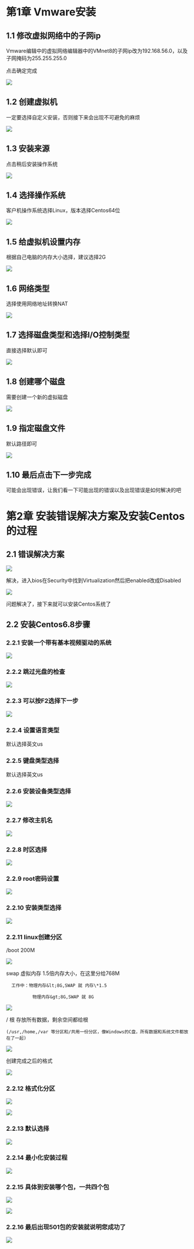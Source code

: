 # 第1章 Vmware安装

## 1.1 修改虚拟网络中的子网ip

Vmware编辑中的虚拟网络编辑器中的VMnet8的子网ip改为192.168.56.0，以及子网掩码为255.255.255.0

点击确定完成

![](/assets/图3-1.png)

## 1.2 创建虚拟机

一定要选择自定义安装，否则接下来会出现不可避免的麻烦

![](/assets/图3-2.png)

## 1.3 安装来源

点击稍后安装操作系统

![](/assets/图3-3.png)

## 1.4 选择操作系统

客户机操作系统选择Linux，版本选择Centos64位

![](/assets/图3-4.png)

## 1.5 给虚拟机设置内存

根据自己电脑的内存大小选择，建议选择2G

![](/assets/图3-5.png)

## 1.6 网络类型

选择使用网络地址转换NAT

![](/assets/图3-6.png)

## 1.7 选择磁盘类型和选择I/O控制类型

直接选择默认即可

![](/assets/图3-7.png)

## 1.8 创建哪个磁盘

需要创建一个新的虚拟磁盘

![](/assets/图3-8.png)

## 1.9 指定磁盘文件

默认路径即可

![](/assets/图3-9.png)

## 1.10 最后点击下一步完成

可能会出现错误，让我们看一下可能出现的错误以及出现错误是如何解决的吧

# 第2章 安装错误解决方案及安装Centos的过程

## 2.1 错误解决方案

![](/assets/图3-10.png)

解决，进入bios在Securlty中找到Virtualization然后把enabled改成Disabled

![](/assets/图3-11.png)

问题解决了，接下来就可以安装Centos系统了

## 2.2 安装Centos6.8步骤

### 2.2.1 安装一个带有基本视频驱动的系统

![](/assets/图3-12.png)

### 2.2.2 跳过光盘的检查

![](/assets/图3-13.png)

### 2.2.3 可以按F2选择下一步

![](/assets/图3-14.png)

### 2.2.4 设置语言类型

默认选择英文us

### 2.2.5 键盘类型选择

默认选择英文us

### 2.2.6 安装设备类型选择

![](/assets/图3-15.png)

### 2.2.7 修改主机名

![](/assets/图3-16.png)

### 2.2.8 时区选择

![](/assets/图3-17.png)

### 2.2.9 root密码设置

![](/assets/图3-18.png)

### 2.2.10 安装类型选择

![](/assets/图3-19.png)

### 2.2.11 linux创建分区

/boot 200M

![](/assets/图3-20.png)

swap  虚拟内存    1.5倍内存大小，在这里分给768M

```
  工作中：物理内存&lt;8G,SWAP 就 内存\*1.5

          物理内存&gt;8G,SWAP 就 8G
```

![](/assets/图3-21.png)

/      根    存放所有数据，剩余空间都给根

```
(/usr,/home,/var 等分区和/共用一份分区，像Windows的C盘，所有数据和系统文件都放在了一起)
```

![](/assets/图3-22.png)

创建完成之后的格式

![](/assets/图3-23.png)

### 2.2.12 格式化分区

![](/assets/图3-24.png)

![](/assets/图3-25.png)





### 2.2.13 默认选择

![](/assets/图3-26.png)

### 2.2.14 最小化安装过程

![](/assets/图3-27.png)

### 2.2.15 具体到安装哪个包，一共四个包

![](/assets/图3-28.png)

![](/assets/图3-29.png)

### 2.2.16 最后出现501包的安装就说明您成功了

![](/assets/图3-30.png)

### 



